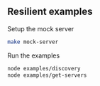 ## Resilient examples

Setup the mock server
```bash
make mock-server
```

Run the examples
```bash
node examples/discovery
node examples/get-servers
```
